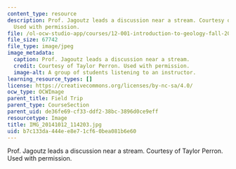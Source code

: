 ```yaml
---
content_type: resource
description: Prof. Jagoutz leads a discussion near a stream. Courtesy of Taylor Perron.
  Used with permission.
file: /ol-ocw-studio-app/courses/12-001-introduction-to-geology-fall-2013/b7c133da444ee8e71cf60bea081b6e60_IMG_20141012_114203.jpg
file_size: 67742
file_type: image/jpeg
image_metadata:
  caption: Prof. Jagoutz leads a discussion near a stream.
  credit: Courtesy of Taylor Perron. Used with permission.
  image-alt: A group of students listening to an instructor.
learning_resource_types: []
license: https://creativecommons.org/licenses/by-nc-sa/4.0/
ocw_type: OCWImage
parent_title: Field Trip
parent_type: CourseSection
parent_uid: de36fe69-cf33-ddf2-38bc-3896d0ce9eff
resourcetype: Image
title: IMG_20141012_114203.jpg
uid: b7c133da-444e-e8e7-1cf6-0bea081b6e60
---
```

Prof. Jagoutz leads a discussion near a stream. Courtesy of Taylor Perron. Used with permission.